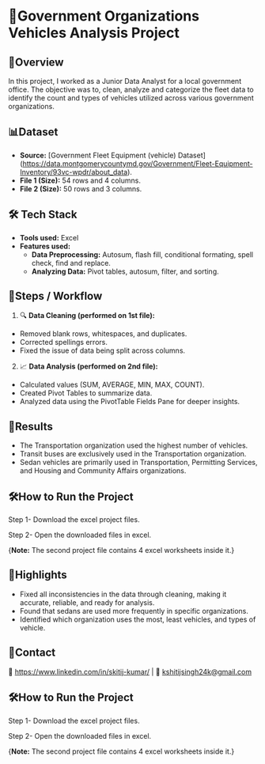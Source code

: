 
# 🏡Government Organizations Vehicles Analysis Project



## 📄Overview
In this project, I worked as a Junior Data Analyst for a local government office. The objective was to, clean, analyze and categorize the fleet data to identify the count and types of vehicles utilized across various government organizations.
## 📊Dataset
- **Source:** [Government Fleet Equipment (vehicle) Dataset] (https://data.montgomerycountymd.gov/Government/Fleet-Equipment-Inventory/93vc-wpdr/about_data).  
- **File 1 (Size):** 54 rows and 4 columns.
- **File 2 (Size):** 50 rows and 3 columns.  
## 🛠️ Tech Stack
- **Tools used:** Excel
- **Features used:** 
  - **Data Preprocessing:** Autosum, flash fill, conditional formating, spell check, find and replace.
  -  **Analyzing Data:** Pivot tables, autosum, filter, and sorting. 
## 🚀Steps / Workflow
1. 🔍 **Data Cleaning (performed on 1st file):** 
- Removed blank rows, whitespaces, and duplicates.
- Corrected spellings errors.
- Fixed the issue of data being split across columns.
2. 📈 **Data Analysis (performed on 2nd file):**
- Calculated values (SUM, AVERAGE, MIN, MAX, COUNT).
- Created Pivot Tables to summarize data.
- Analyzed data using the PivotTable Fields Pane for deeper insights.
## 🎯Results
- The Transportation organization used the highest number of vehicles.
- Transit buses are exclusively used in the Transportation organization.
- Sedan vehicles are primarily used in Transportation, Permitting Services, and Housing and Community Affairs organizations.
## 🛠️How to Run the Project
Step 1- Download the excel project files.

Step 2- Open the downloaded files in excel.

{**Note:** The second project file contains 4 excel worksheets inside it.}
## 🌟Highlights
- Fixed all inconsistencies in the data through cleaning, making it accurate, reliable, and ready for analysis.
- Found that sedans are used more frequently in specific organizations. 
- Identified which organization uses the most, least vehicles, and types of vehicle.
## 🤝Contact
💼 https://www.linkedin.com/in/skitij-kumar/ | 📧 kshitijsingh24k@gmail.com
## 🛠️How to Run the Project
Step 1- Download the excel project files.

Step 2- Open the downloaded files in excel.

{**Note:** The second project file contains 4 excel worksheets inside it.}
